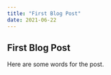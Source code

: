 ```yaml
---
title: "First Blog Post"
date: 2021-06-22
---
```

## First Blog Post

Here are some words for the post.
